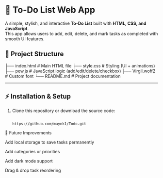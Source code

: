 # 📝 To-Do List Web App

A simple, stylish, and interactive **To-Do List** built with **HTML, CSS, and JavaScript**.  
This app allows users to add, edit, delete, and mark tasks as completed with smooth UI features.


## 📂 Project Structure
├── index.html # Main HTML file
├── style.css # Styling (UI + animations)
├── pew.js # JavaScript logic (add/edit/delete/checkbox)
├── Virgil.woff2 # Custom font
└── README.md # Project documentation



---

## ⚡ Installation & Setup

1. Clone this repository or download the source code:
   ```bash
   
   https://github.com/maynk1/Todo.git


📌 Future Improvements

Add local storage to save tasks permanently

Add categories or priorities

Add dark mode support

Drag & drop task reordering



